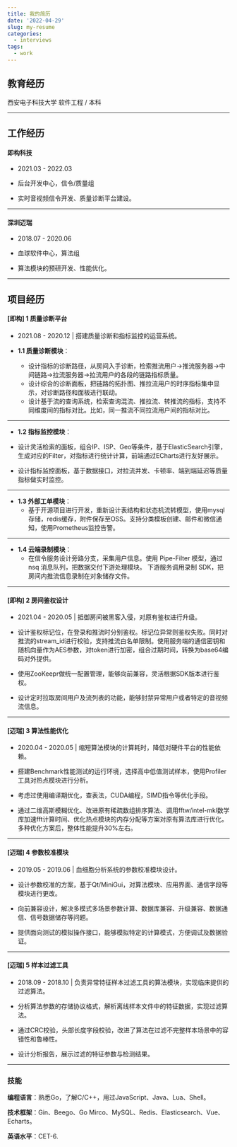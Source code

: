 ```yaml
---
title: 我的简历
date: '2022-04-29'
slug: my-resume
categories:
  - interviews
tags:
  - work
---
```


## 教育经历

西安电子科技大学  软件工程 / 本科 

---


## 工作经历

#### 即构科技

-   2021.03 - 2022.03

-   后台开发中心，信令/质量组

-   实时音视频信令开发、质量诊断平台建设。
---


#### 深圳迈瑞

-   2018.07 - 2020.06
    
-   血球软件中心，算法组
    
-   算法模块的预研开发、性能优化。
    

---

## 项目经历

#### [即构] 1 质量诊断平台

-   2021.08 - 2020.12  |  搭建质量诊断和指标监控的运营系统。

- **1.1 质量诊断模块**：
  - 设计指标的诊断路径，从房间入手诊断，检索推流用户→推流服务器→中间链路→拉流服务器→拉流用户的各段的链路指标质量。
  - 设计综合的诊断面板，把链路的拓扑图、推拉流用户的时序指标集中显示，对诊断路径和面板进行联动。
  - 设计基于流的查询系统，检索查询混流、推拉流、转推流的指标，支持不同维度间的指标对比。比如，同一推流不同拉流用户间的指标对比。
---



- **1.2 指标监控模块**：
-   设计灵活检索的面板，组合IP、ISP、Geo等条件，基于ElasticSearch引擎，生成对应的Filter，对指标进行统计计算，前端通过ECharts进行友好展示。
      
  -   设计指标监控面板，基于数据接口，对拉流并发、卡顿率、端到端延迟等质量指标做实时监控。
    
---


- **1.3 外部工单模块**：
  -   基于开源项目进行开发，重新设计表结构和状态机流转模型，使用mysql存储，redis缓存，附件保存至OSS。支持分类模板创建、邮件和微信通知，使用Prometheus监控告警。
      
---


- **1.4 云端录制模块**：
  -   在信令服务设计旁路分支，采集用户信息。使用 Pipe-Filter 模型，通过 nsq 消息队列，把数据交付下游处理模块。 下游服务调用录制 SDK，把房间内推流信息录制在对象储存文件。
      

---


#### [即构] 2 房间鉴权设计

-  2021.04 - 2020.05 | 抵御房间被黑客入侵，对原有鉴权进行升级。 

  

- 设计鉴权标记位，在登录和推流时分别鉴权。标记位异常则鉴权失败。同时对推流的stream_id进行校验，支持推流白名单限制。使用服务端的通信密钥和随机向量作为AES参数，对token进行加密，组合过期时间，转换为base64编码对外提供。

- 使用ZooKeepr做统一配置管理，能够向前兼容，灵活根据SDK版本进行鉴权。

- 设计定时拉取房间用户及流列表的功能，能够封禁异常用户或者特定的音视频流信息。

---


#### [迈瑞] 3 算法性能优化

- 2020.04 - 2020.05  |  缩短算法模块的计算耗时，降低对硬件平台的性能依赖。 

  

- 搭建Benchmark性能测试的运行环境，选择高中低值测试样本，使用Profiler工具对热点模块进行分析。

- 考虑过使用编译期优化，查表法，CUDA编程，SIMD指令等优化手段。

- 通过二维高斯模糊优化、改进原有稀疏数组排序算法、调用fftw/intel-mkl数学库加速fft计算时间、优化热点模块的内存分配等方案对原有算法库进行优化。多种优化方案后，整体性能提升30%左右。

---


#### [迈瑞] 4 参数校准模块

- 2019.05 - 2019.06  |  血细胞分析系统的参数校准模块设计。 

  

- 设计参数校准的方案，基于Qt/MiniGui，对算法模块、应用界面、通信字段等模块进行更改。

- 向前兼容设计，解决多模式多场景参数计算、数据库兼容、升级兼容、数据通信、信号数据储存等问题。

- 提供面向测试的模拟操作接口，能够模拟特定的计算模式，方便调试及数据验证。

---

#### [迈瑞] 5 样本过滤工具

-  2018.09 - 2018.10 |  负责异常特征样本过滤工具的算法模块，实现临床提供的过滤算法。

  

- 分析算法参数的存储协议格式，解析离线样本文件中的特征数据，实现过滤算法。

- 通过CRC校验，头部长度字段校验，改进了算法在过滤不完整样本场景中的容错性和鲁棒性。

- 设计分析报告，展示过滤的特征参数与检测结果。

---

### 技能

**编程语言**：熟悉Go，了解C/C++，用过JavaScript、Java、Lua、Shell。

**技术框架**：Gin、Beego、Go Mirco、MySQL、Redis、Elasticsearch、Vue、Echarts。

**英语水平**：CET-6.